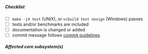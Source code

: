 <!--
Thank you for your pull request. Please provide a description above and review
the requirements below.

Bug fixes and new features should include tests and possibly benchmarks.

Contributors guide: https://github.com/nodejs/node/blob/master/CONTRIBUTING.md
-->

##### Checklist
<!-- Remove items that do not apply. For completed items, change [ ] to [x]. -->

- [ ] `make -j4 test` (UNIX), or `vcbuild test nosign` (Windows) passes
- [ ] tests and/or benchmarks are included
- [ ] documentation is changed or added
- [ ] commit message follows [commit guidelines][]

##### Affected core subsystem(s)
<!-- Provide affected core subsystem(s) (like doc, cluster, crypto, etc). -->

[commit guidelines]: https://github.com/nodejs/node/blob/master/CONTRIBUTING.md#commit-guidelines
